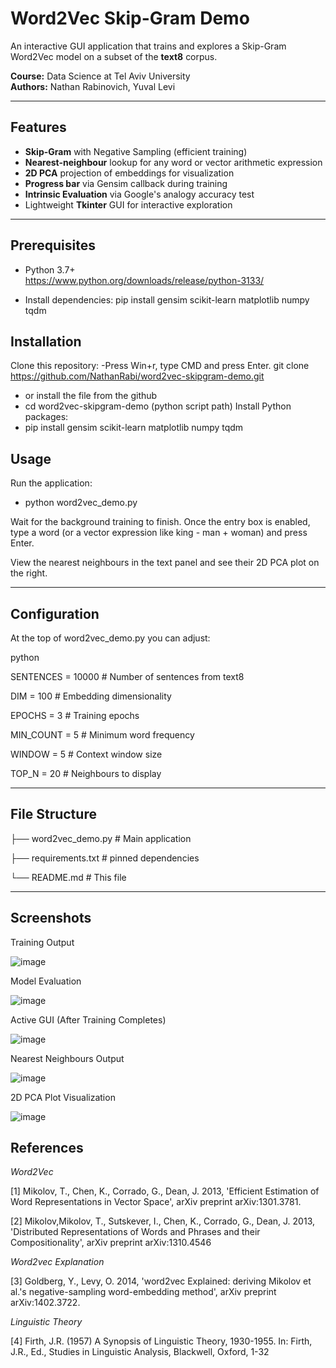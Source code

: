 # Word2Vec Skip-Gram Demo

An interactive GUI application that trains and explores a Skip-Gram Word2Vec model on a subset of the **text8** corpus.

**Course:** Data Science at Tel Aviv University   
**Authors:** Nathan Rabinovich, Yuval Levi

---

##  Features

- **Skip-Gram** with Negative Sampling (efficient training)
- **Nearest-neighbour** lookup for any word or vector arithmetic expression
- **2D PCA** projection of embeddings for visualization
- **Progress bar** via Gensim callback during training
- **Intrinsic Evaluation** via Google's analogy accuracy test
- Lightweight **Tkinter** GUI for interactive exploration

---

##  Prerequisites

- Python 3.7+  
https://www.python.org/downloads/release/python-3133/

- Install dependencies:
pip install gensim scikit-learn matplotlib numpy tqdm

##  Installation


Clone this repository:
 -Press Win+r, type CMD and press Enter.
  git clone https://github.com/NathanRabi/word2vec-skipgram-demo.git
 - or install the file from the github
- cd word2vec-skipgram-demo (python script path)
Install Python packages: 
- pip install gensim scikit-learn matplotlib numpy tqdm

##  Usage
Run the application:

- python word2vec_demo.py

Wait for the background training to finish.
Once the entry box is enabled, type a word (or a vector expression like king - man + woman) and press Enter.

View the nearest neighbours in the text panel and see their 2D PCA plot on the right.

---

##  Configuration
At the top of word2vec_demo.py you can adjust:

python

SENTENCES = 10000    # Number of sentences from text8

DIM       = 100     # Embedding dimensionality

EPOCHS    = 3       # Training epochs

MIN_COUNT = 5       # Minimum word frequency

WINDOW    = 5       # Context window size

TOP_N     = 20      # Neighbours to display

---

## File Structure

├── word2vec_demo.py      # Main application

├── requirements.txt      # pinned dependencies

└── README.md             # This file

---

## Screenshots

Training Output

![image](https://github.com/user-attachments/assets/fd82d8bf-5db3-4582-baa6-67c1b56ecc5c)

Model Evaluation 

![image](https://github.com/user-attachments/assets/03cded5c-b774-41d7-baf4-f5c2332a3456)

Active GUI (After Training Completes)

![image](https://github.com/user-attachments/assets/b2afca04-bd45-437b-be61-0088556a87de)

Nearest Neighbours Output

![image](https://github.com/user-attachments/assets/c454566e-ff93-47af-b8e8-db4c46b9b135)

2D PCA Plot Visualization

![image](https://github.com/user-attachments/assets/e3e3c257-47d2-4788-a798-1bc59c7d3da3)


## References

_Word2Vec_

[1] Mikolov, T., Chen, K., Corrado, G., Dean, J. 2013, 'Efficient Estimation of Word Representations in Vector Space', arXiv preprint arXiv:1301.3781.

[2] Mikolov,Mikolov, T., Sutskever, I., Chen, K., Corrado, G., Dean, J. 2013, 'Distributed Representations of Words and Phrases and their Compositionality', arXiv preprint arXiv:1310.4546

_Word2vec Explanation_

[3] Goldberg, Y., Levy, O. 2014, 'word2vec Explained: deriving Mikolov et al.'s negative-sampling
  word-embedding method', arXiv preprint arXiv:1402.3722.
  
_Linguistic Theory_

[4] Firth, J.R. (1957) A Synopsis of Linguistic Theory, 1930-1955. In: Firth, J.R., Ed., Studies in Linguistic Analysis, Blackwell, Oxford, 1-32

